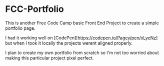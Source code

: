 # FCC-Portfolio

This is another Free Code Camp basic Front End Project to create a simple portfolio page. 

I had it working well on [CodePen][https://codepen.io/Pagey/pen/xLyeNz] but when I took it locally the projects werent aligned properly.

I plan to create my own portfolio from scratch so I'm not too worried about making this particular project pixel perfect. 
